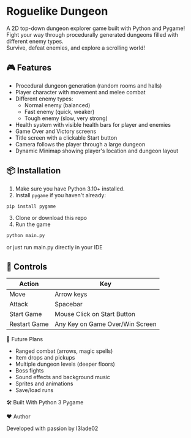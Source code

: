 # Roguelike Dungeon

A 2D top-down dungeon explorer game built with Python and Pygame!  
Fight your way through procedurally generated dungeons filled with different enemy types.  
Survive, defeat enemies, and explore a scrolling world!

## 🎮 Features

- Procedural dungeon generation (random rooms and halls)
- Player character with movement and melee combat
- Different enemy types:
  - Normal enemy (balanced)
  - Fast enemy (quick, weaker)
  - Tough enemy (slow, very strong)
- Health system with visible health bars for player and enemies
- Game Over and Victory screens
- Title screen with a clickable Start button
- Camera follows the player through a large dungeon
- Dynamic Minimap showing player's location and dungeon layout

## 📦 Installation

1. Make sure you have Python 3.10+ installed.
2. Install `pygame` if you haven't already:

```bash
pip install pygame
```

3. Clone or download this repo
4. Run the game
```bash
python main.py
```
or just run main.py directly in your IDE

## 🎯 Controls 

| Action        | Key                              |
|---------------|----------------------------------|
| Move          | Arrow keys                       |
| Attack        | Spacebar                         |
| Start Game    | Mouse Click on Start Button      |
| Restart Game  | Any Key on Game Over/Win Screen  |

🚀 Future Plans
- Ranged combat (arrows, magic spells)
- Item drops and pickups
- Multiple dungeon levels (deeper floors)
- Boss fights
- Sound effects and background music
- Sprites and animations
- Save/load runs

🛠 Built With
Python 3
Pygame

❤️ Author

Developed with passion by I3lade02
